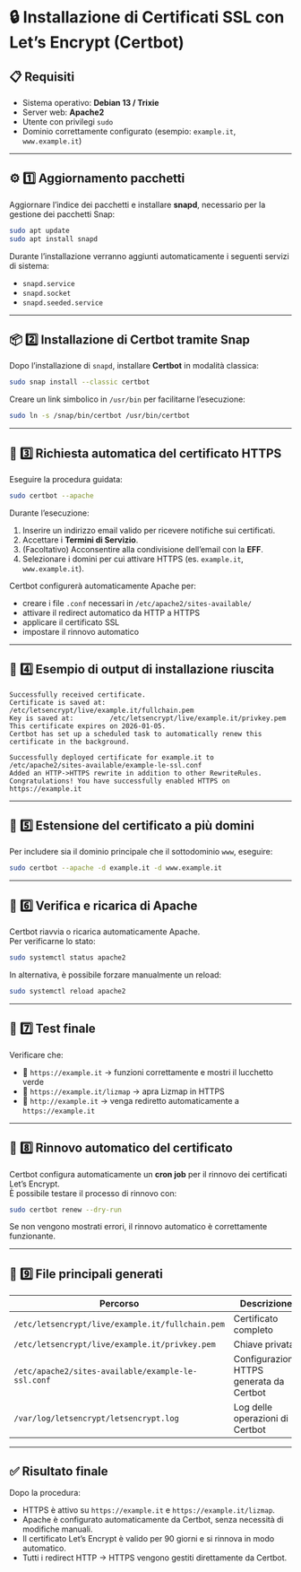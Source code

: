 # 🔒 Installazione di Certificati SSL con Let’s Encrypt (Certbot)

## 📋 Requisiti
- Sistema operativo: **Debian 13 / Trixie**
- Server web: **Apache2**
- Utente con privilegi `sudo`
- Dominio correttamente configurato (esempio: `example.it`, `www.example.it`)

---

## ⚙️ 1️⃣ Aggiornamento pacchetti

Aggiornare l’indice dei pacchetti e installare **snapd**, necessario per la gestione dei pacchetti Snap:

```bash
sudo apt update
sudo apt install snapd
```

Durante l’installazione verranno aggiunti automaticamente i seguenti servizi di sistema:

- `snapd.service`
- `snapd.socket`
- `snapd.seeded.service`

---

## 📦 2️⃣ Installazione di Certbot tramite Snap

Dopo l’installazione di `snapd`, installare **Certbot** in modalità classica:

```bash
sudo snap install --classic certbot
```

Creare un link simbolico in `/usr/bin` per facilitarne l’esecuzione:

```bash
sudo ln -s /snap/bin/certbot /usr/bin/certbot
```

---

## 🔐 3️⃣ Richiesta automatica del certificato HTTPS

Eseguire la procedura guidata:

```bash
sudo certbot --apache
```

Durante l’esecuzione:
1. Inserire un indirizzo email valido per ricevere notifiche sui certificati.
2. Accettare i **Termini di Servizio**.
3. (Facoltativo) Acconsentire alla condivisione dell’email con la **EFF**.
4. Selezionare i domini per cui attivare HTTPS (es. `example.it`, `www.example.it`).

Certbot configurerà automaticamente Apache per:
- creare i file `.conf` necessari in `/etc/apache2/sites-available/`
- attivare il redirect automatico da HTTP a HTTPS
- applicare il certificato SSL
- impostare il rinnovo automatico

---

## 🧾 4️⃣ Esempio di output di installazione riuscita

```
Successfully received certificate.
Certificate is saved at: /etc/letsencrypt/live/example.it/fullchain.pem
Key is saved at:         /etc/letsencrypt/live/example.it/privkey.pem
This certificate expires on 2026-01-05.
Certbot has set up a scheduled task to automatically renew this certificate in the background.

Successfully deployed certificate for example.it to /etc/apache2/sites-available/example-le-ssl.conf
Added an HTTP->HTTPS rewrite in addition to other RewriteRules.
Congratulations! You have successfully enabled HTTPS on https://example.it
```

---

## 🔁 5️⃣ Estensione del certificato a più domini

Per includere sia il dominio principale che il sottodominio `www`, eseguire:

```bash
sudo certbot --apache -d example.it -d www.example.it
```

---

## 🔄 6️⃣ Verifica e ricarica di Apache

Certbot riavvia o ricarica automaticamente Apache.  
Per verificarne lo stato:

```bash
sudo systemctl status apache2
```

In alternativa, è possibile forzare manualmente un reload:

```bash
sudo systemctl reload apache2
```

---

## 🧪 7️⃣ Test finale

Verificare che:
- 🔹 `https://example.it` → funzioni correttamente e mostri il lucchetto verde
- 🔹 `https://example.it/lizmap` → apra Lizmap in HTTPS
- 🔹 `http://example.it` → venga rediretto automaticamente a `https://example.it`

---

## 🔁 8️⃣ Rinnovo automatico del certificato

Certbot configura automaticamente un **cron job** per il rinnovo dei certificati Let’s Encrypt.  
È possibile testare il processo di rinnovo con:

```bash
sudo certbot renew --dry-run
```

Se non vengono mostrati errori, il rinnovo automatico è correttamente funzionante.

---

## 🧰 9️⃣ File principali generati

| Percorso | Descrizione |
|-----------|-------------|
| `/etc/letsencrypt/live/example.it/fullchain.pem` | Certificato completo |
| `/etc/letsencrypt/live/example.it/privkey.pem` | Chiave privata |
| `/etc/apache2/sites-available/example-le-ssl.conf` | Configurazione HTTPS generata da Certbot |
| `/var/log/letsencrypt/letsencrypt.log` | Log delle operazioni di Certbot |

---

## ✅ Risultato finale

Dopo la procedura:
- HTTPS è attivo su `https://example.it` e `https://example.it/lizmap`.
- Apache è configurato automaticamente da Certbot, senza necessità di modifiche manuali.
- Il certificato Let’s Encrypt è valido per 90 giorni e si rinnova in modo automatico.
- Tutti i redirect HTTP → HTTPS vengono gestiti direttamente da Certbot.
